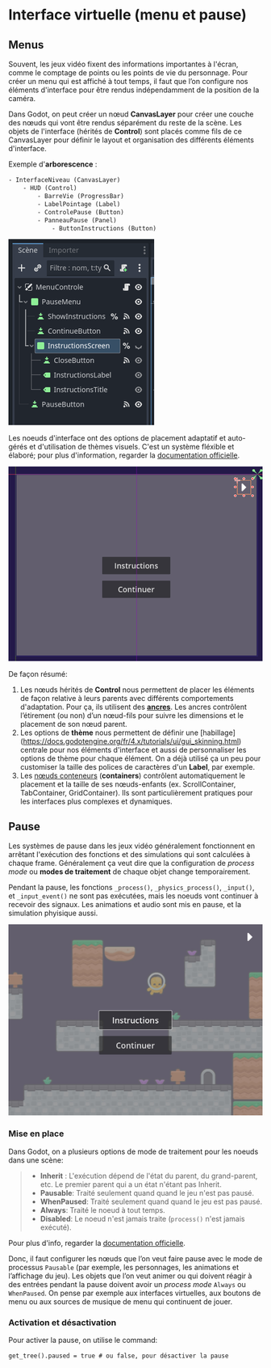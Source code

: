# Interface virtuelle (menu et pause)

## Menus

Souvent, les jeux vidéo fixent des informations importantes à l'écran, comme le comptage de points ou les points de vie du personnage. Pour créer un menu qui est affiché à tout temps, il faut que l’on configure nos éléments d'interface pour être rendus indépendamment de la position de la caméra.

Dans Godot, on peut créer un nœud **CanvasLayer** pour créer une couche des nœuds qui vont être rendus séparément du reste de la scène. Les objets de l'interface (hérités de **Control**) sont placés comme fils de ce CanvasLayer pour définir le layout et organisation des différents éléments d'interface.

Exemple d'**arborescence** :

```
- InterfaceNiveau (CanvasLayer)
    - HUD (Control)
        - BarreVie (ProgressBar)
        - LabelPointage (Label)
        - ControlePause (Button)
        - PanneauPause (Panel)
            - ButtonInstructions (Button)
```

![Exemple de arborescence de scène d'une interface utilisateur.](image-1.png)

Les noeuds d'interface ont des options de placement adaptatif et auto-gérés et d'utilisation de thèmes visuels. C'est un système fléxible et élaboré; pour plus d'information, regarder la [documentation officielle](https://docs.godotengine.org/fr/4.x/tutorials/ui/index.html).

![Exemple de bouton ancré au coin en haut-droit.](image.png)

De façon résumé:

1. Les nœuds hérités de **Control** nous permettent de placer les éléments de façon relative à leurs parents avec différents comportements d'adaptation. Pour ça, ils utilisent des **[ancres](https://docs.godotengine.org/fr/4.x/tutorials/ui/size_and_anchors.html)**. Les ancres contrôlent l’étirement (ou non) d’un nœud-fils pour suivre les dimensions et le placement de son nœud parent.
2. Les options de **thème** nous permettent de définir une [habillage] (https://docs.godotengine.org/fr/4.x/tutorials/ui/gui_skinning.html) centrale pour nos éléments d'interface et aussi de personnaliser les options de thème pour chaque élément. On a déjà utilisé ça un peu pour customiser la taille des polices de caractères d'un **Label**, par exemple.
3. Les [nœuds conteneurs](https://docs.godotengine.org/fr/4.x/tutorials/ui/gui_containers.html)  (**containers**) contrôlent automatiquement le placement et la taille de ses nœuds-enfants (ex. ScrollContainer, TabContainer, GridContainer). Ils sont particulièrement pratiques pour les interfaces plus complexes et dynamiques.

## Pause

Les systèmes de pause dans les jeux vidéo généralement fonctionnent en arrêtant l'exécution des fonctions et des simulations qui sont calculées à chaque frame. Généralement ça veut dire que la configuration de *process mode* ou **modes de traitement** de chaque objet change temporairement.

Pendant la pause, les fonctions `_process()`, `_physics_process()`, `_input()`, et `_input_event()` ne sont pas exécutées, mais les noeuds vont continuer à recevoir des signaux. Les animations et audio sont mis en pause, et la simulation phyisique aussi.

![Jeu en pause.](pause.jpg)

### Mise en place

Dans Godot, on a plusieurs options de mode de traitement pour les noeuds dans une scène: 

> - **Inherit** : L'exécution dépend de l'état du parent, du grand-parent, etc. Le premier parent qui a un état n'étant pas Inherit.
> - **Pausable**: Traité seulement quand quand le jeu n'est pas pausé.
> - **WhenPaused**: Traité seulement quand quand le jeu est pas pausé.
> - **Always**: Traité le noeud à tout temps.
> - **Disabled**: Le noeud n'est jamais traite (`process()` n'est jamais exécuté).

Pour plus d'info, regarder la [documentation officielle](https://docs.godotengine.org/fr/4.x/tutorials/scripting/pausing_games.html).

Donc, il faut configurer les nœuds que l’on veut faire pause avec le mode de processus `Pausable` (par exemple, les personnages, les animations et l’affichage du jeu). Les objets que l’on veut animer ou qui doivent réagir à des entrées pendant la pause doivent avoir un *process mode* `Always` ou `WhenPaused`. On pense par exemple aux interfaces virtuelles, aux boutons de menu ou aux sources de musique de menu qui continuent de jouer.

### Activation et désactivation

Pour activer la pause, on utilise le command:

```gdscript
get_tree().paused = true # ou false, pour désactiver la pause
```

